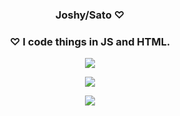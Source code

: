 <h3 align="center">Joshy/Sato ♡</h3>
<h3 align="center">♡ I code things in JS and HTML. </h3>

<p align="center"><img align="center"
    <img src="https://tenor.com/view/aesthetic-wallpaper-gif-24827736">
</p>

<p align="center"><img align="center"
        src="https://github-readme-stats.vercel.app/api?username=lamesato&hide=contribs,prs&show_icons=true&bg_color=30,e96443,904e95&title_color=fff&text_color=fff"
<p align="center">

<p align="center">
    <img src="https://discord.c99.nl/widget/theme-3/765672517297766462.png" />
</p>

<p align = "center"><img align="center"
         src"https://github-readme-stats.vercel.app/api?username=lamesato" />
</p>               
